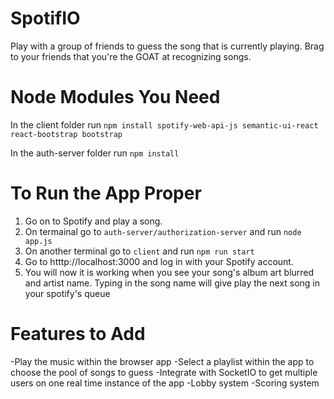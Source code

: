 # SpotifIO
Play with a group of friends to guess the song that is currently playing. Brag to your friends that you're the GOAT at recognizing songs.

# Node Modules You Need
In the client folder run
`npm install spotify-web-api-js semantic-ui-react react-bootstrap bootstrap`

In the auth-server folder run
`npm install`

# To Run the App Proper
1) Go on to Spotify and play a song.
2) On termainal go to `auth-server/authorization-server` and run `node app.js`
3) On another terminal go to `client` and run `npm run start`
4) Go to htttp://localhost:3000 and log in with your Spotify account.
5) You will now it is working when you see your song's album art blurred and artist name. Typing in the song name will give play the next song in your spotify's queue

# Features to Add
-Play the music within the browser app
-Select a playlist within the app to choose the pool of songs to guess
-Integrate with SocketIO to get multiple users on one real time instance of the app
-Lobby system
-Scoring system
